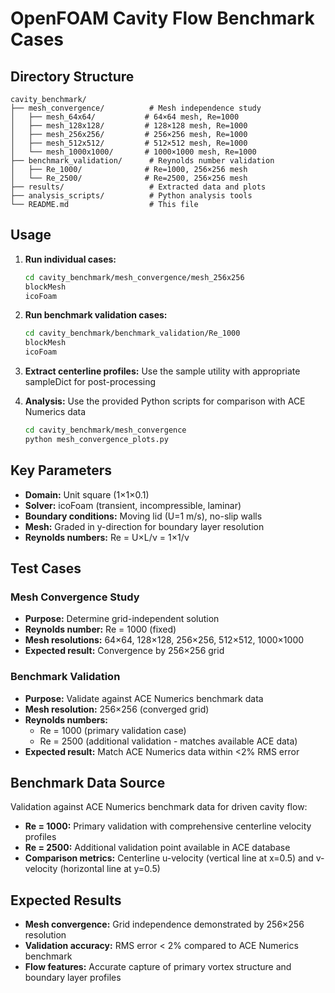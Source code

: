 # OpenFOAM Cavity Flow Benchmark Cases

## Directory Structure

```
cavity_benchmark/
├── mesh_convergence/          # Mesh independence study
│   ├── mesh_64x64/           # 64×64 mesh, Re=1000
│   ├── mesh_128x128/         # 128×128 mesh, Re=1000
│   ├── mesh_256x256/         # 256×256 mesh, Re=1000
│   ├── mesh_512x512/         # 512×512 mesh, Re=1000
│   └── mesh_1000x1000/       # 1000×1000 mesh, Re=1000
├── benchmark_validation/      # Reynolds number validation
│   ├── Re_1000/              # Re=1000, 256×256 mesh
│   └── Re_2500/              # Re=2500, 256×256 mesh
├── results/                   # Extracted data and plots
├── analysis_scripts/          # Python analysis tools
└── README.md                  # This file
```

## Usage

1. **Run individual cases:**
   ```bash
   cd cavity_benchmark/mesh_convergence/mesh_256x256
   blockMesh
   icoFoam
   ```

2. **Run benchmark validation cases:**
   ```bash
   cd cavity_benchmark/benchmark_validation/Re_1000
   blockMesh
   icoFoam
   ```

3. **Extract centerline profiles:**
   Use the sample utility with appropriate sampleDict for post-processing

4. **Analysis:**
   Use the provided Python scripts for comparison with ACE Numerics data
   ```bash
   cd cavity_benchmark/mesh_convergence
   python mesh_convergence_plots.py
   ```

## Key Parameters

- **Domain:** Unit square (1×1×0.1)
- **Solver:** icoFoam (transient, incompressible, laminar)
- **Boundary conditions:** Moving lid (U=1 m/s), no-slip walls
- **Mesh:** Graded in y-direction for boundary layer resolution
- **Reynolds numbers:** Re = U×L/ν = 1×1/ν

## Test Cases

### Mesh Convergence Study
- **Purpose:** Determine grid-independent solution
- **Reynolds number:** Re = 1000 (fixed)
- **Mesh resolutions:** 64×64, 128×128, 256×256, 512×512, 1000×1000
- **Expected result:** Convergence by 256×256 grid

### Benchmark Validation  
- **Purpose:** Validate against ACE Numerics benchmark data
- **Mesh resolution:** 256×256 (converged grid)
- **Reynolds numbers:** 
  - Re = 1000 (primary validation case)
  - Re = 2500 (additional validation - matches available ACE data)
- **Expected result:** Match ACE Numerics data within <2% RMS error

## Benchmark Data Source

Validation against ACE Numerics benchmark data for driven cavity flow:
- **Re = 1000:** Primary validation with comprehensive centerline velocity profiles
- **Re = 2500:** Additional validation point available in ACE database
- **Comparison metrics:** Centerline u-velocity (vertical line at x=0.5) and v-velocity (horizontal line at y=0.5)

## Expected Results

- **Mesh convergence:** Grid independence demonstrated by 256×256 resolution
- **Validation accuracy:** RMS error < 2% compared to ACE Numerics benchmark
- **Flow features:** Accurate capture of primary vortex structure and boundary layer profiles